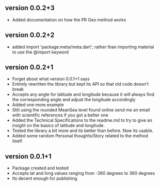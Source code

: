 ## version 0.0.2+3
* Added documentation on how the PR Geo method works

## version 0.0.2+2
* added import 'package:meta/meta.dart'; rather than importing material to use the @import keyword

## version 0.0.2+1

- Forget about what version 0.0.1+1 says
- Entirely rewritten the library but kept its API so that old code doesn't break
- Accepts any angle for latitude and longitude because it will always find the corresponding angle and adjust the longitude accordingly
- Added one more example
- Still using the rounded MeanSea level found online send me an email with scientific references if you got a better one
- Added the Technical Specifications to the readme.md to try to give an insight on the basics of latitude and longitude.
- Tested the library a bit more and its better than before. Now its usable.
- Added some random Personal thoughts/Story related to the method itself.

## version 0.0.1+1

- Package created and tested
- Accepts lat and long values ranging from -360 degrees to 360 degrees
- Its decent enough for publishing
